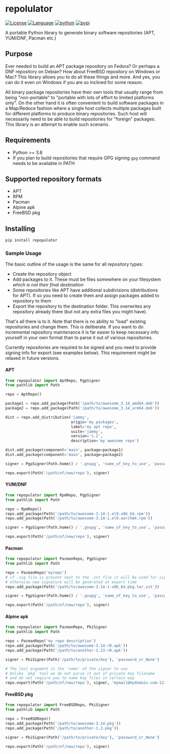 

# repolulator

[![License](https://img.shields.io/badge/license-BSD-brightgreen.svg)](https://opensource.org/licenses/BSD-3-Clause)
[![Language](https://img.shields.io/badge/language-Python-blue.svg)](https://www.python.org)
[![python](https://img.shields.io/badge/python->=3.8-blue.svg)](https://www.python.org/downloads/release/python-380/)
[![pypi](https://img.shields.io/pypi/v/repopulator)](https://pypi.org/project/repopulator)

A portable Python library to generate binary software repositories (APT, YUM/DNF, Pacman etc.) 

## Purpose

Ever needed to build an APT package repository on Fedora? Or perhaps a DNF repository on Debian? How about FreeBSD repository on Windows or Mac? This library allows you to do all these things and more. And yes, you can do it even on Windows if you are so inclined for some reason.

All binary package repositories have their own tools that usually range from being "non-portable" to "portable with lots of effort to limited platforms only". On the other hand it is often convenient to build software packages in a Map/Reduce fashion where a single host collects multiple packages built for different platforms to produce binary repositories. Such host will necessarily need to be able to build repositories for "foreign" packages. This library is an attempt to enable such scenario.

## Requirements

* Python >= 3.8
* If you plan to build repositories that require GPG signing `gpg` command needs to be available in PATH

## Supported repository formats

* APT
* RPM
* Pacman
* Alpine apk
* FreeBSD pkg

## Installing

```bash
pip install repopulator
```

### Sample Usage

The basic outline of the usage is the same for all repository types:
- Create the repository object
- Add packages to it. These must be files somewhere on your filesystem *which is not their final destination*
- Some repositories like APT have additional subdivisions (distributions for APT). If so you need to create them and assign packages added to repository to them
- Export the repository to the destination folder. This overwrites any repository already there (but not any extra files you might have). 

That's all there is to it. Note that there is no ability to "load" existing repositories and change them. This is deliberate. If you want to do incremental repository maintenance it is far easier to keep necessary info yourself in your own format than to parse it out of various repositories. 

Currently repositories are required to be signed and you need to provide signing info for export (see examples below). This requirement might be relaxed in future versions.

#### APT

```python
from repopulator import AptRepo, PgpSigner
from pathlib import Path

repo = AptRepo()

package1 = repo.add_package(Path('/path/to/awesome_3.14_amd64.deb'))
package2 = repo.add_package(Path('/path/to/awesome_3.14_arm64.deb'))

dist = repo.add_distribution('jammy', 
                             origin='my packages', 
                             label='my apt repo', 
                             suite='jammy', 
                             version='1.2', 
                             description='my awesome repo')

dist.add_package(component='main', package=package1)
dist.add_package(component='main', package=package2)

signer = PgpSigner(Path.home() / '.gnupg', 'name_of_key_to_use', 'password_of_that_key')

repo.export(Path('/path/of/new/repo'), signer)

```

#### YUM/DNF

```python
from repopulator import RpmRepo, PgpSigner
from pathlib import Path

repo = RpmRepo()
repo.add_package(Path('/path/to/awesome-3.14-1.el9.x86_64.rpm'))
repo.add_package(Path('/path/to/awesome-3.14-1.el9.aarch64.rpm'))

signer = PgpSigner(Path.home() / '.gnupg', 'name_of_key_to_use', 'password_of_that_key')

repo.export(Path('/path/of/new/repo'), signer)

```

#### Pacman

```python
from repopulator import PacmanRepo, PgpSigner
from pathlib import Path

repo = PacmanRepo('myrepo')
# if .sig file is present next to the .zst file it will be used for signature
# otherwise new signature will be generated at export time
repo.add_package(Path('/path/to/awesome-3.14-1-x86_64.pkg.tar.zst'))

signer = PgpSigner(Path.home() / '.gnupg', 'name_of_key_to_use', 'password_of_that_key')

repo.export(Path('/path/of/new/repo'), signer)

```

#### Alpine apk

```python
from repopulator import PacmanRepo, PkiSigner
from pathlib import Path

repo = PacmanRepo('my repo description')
repo.add_package(Path('/path/to/awesome-3.14-r0.apk'))
repo.add_package(Path('/path/to/another-1.23-r0.apk'))

signer = PkiSigner(Path('/path/to/private/key'), 'password_or_None')

# The last argument is the 'name' of the signer to use
# Unlike `pkg` tool we do not parse it out of private key filename
# and do not require you to name key files in certain way
repo.export(Path('/path/of/new/repo'), signer, 'mymail@mydomain.com-1234abcd')

```

#### FreeBSD pkg

```python
from repopulator import FreeBSDRepo, PkiSigner
from pathlib import Path

repo = FreeBSDRepo()
repo.add_package(Path('/path/to/awesome-3.14.pkg'))
repo.add_package(Path('/path/to/another-1.2.pkg'))

signer = PkiSigner(Path('/path/to/private/key'), 'password_or_None')

repo.export(Path('/path/of/new/repo'), signer)

```

